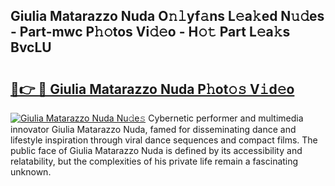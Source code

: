 ## Giulia Matarazzo Nuda O𝚗𝚕yf𝚊ns L𝚎a𝚔ed N𝚞𝚍es - Part-mwc P𝚑𝚘tos Vi𝚍𝚎o - H𝚘𝚝 Part L𝚎a𝚔s BvcLU

# <h2><a href="http://kff0nhk.oniu.top/?m=Giulia+Matarazzo+Nuda">🔗👉 🔴 Giulia Matarazzo Nuda P𝚑ot𝚘𝚜 V𝚒d𝚎o</a></h2>

[![Giulia Matarazzo Nuda Nu𝚍e𝚜](https://i.imgur.com/0qMVB7G.gif)](http://kff0nhk.oniu.top/?m=Giulia+Matarazzo+Nuda)
Cybernetic performer and multimedia innovator Giulia Matarazzo Nuda, famed for disseminating dance and lifestyle inspiration through viral dance sequences and compact films. The public face of Giulia Matarazzo Nuda is defined by its accessibility and relatability, but the complexities of his private life remain a fascinating unknown.  
